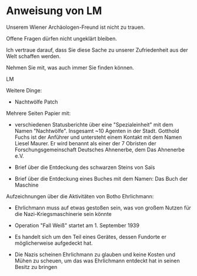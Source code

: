 # Anweisung von LM
Unserem Wiener Archäologen-Freund ist nicht zu trauen. 

Offene Fragen dürfen nicht ungeklärt bleiben.

Ich vertraue darauf, dass Sie diese Sache zu unserer Zufriedenheit aus der Welt schaffen werden.

Nehmen Sie mit, was auch immer Sie finden können.

LM

Weitere Dinge:

* Nachtwölfe Patch

Mehrere Seiten Papier mit:

* verschiedenen Statusberichte über eine "Spezialeinheit" mit dem Namen "Nachtwölfe". Insgesamt ~10 Agenten in der Stadt. Gotthold Fuchs ist der Anführer und untersteht einem Kontakt mit dem Namen Liesel Maurer. Er wird benannt als einer der 7 Obristen der Forschungsgemeinschaft Deutsches Ahnenerbe, dem Das Ahnenerbe e.V.

* Brief über die Entdeckung des schwarzen Steins von Saïs

* Brief über die Entdeckung eines Buches mit dem Namen: Das Buch der Maschine

Aufzeichnungen über die Aktivitäten von Botho Ehrlichmann:

* Ehrlichmann muss auf etwas gestoßen sein, was von großem Nutzen für die Nazi-Kriegsmaschinerie sein könnte

* Operation "Fall Weiß" startet am 1. September 1939

* Es handelt sich um den Teil eines Gerätes, dessen Fundorte er möglicherweise aufgedeckt hat.

* Die Nazis scheinen Ehrlichmann zu glauben und keine Kosten und Mühen zu scheuen, um das was Ehrlichmann entdeckt hat in seinen Besitz zu bringen